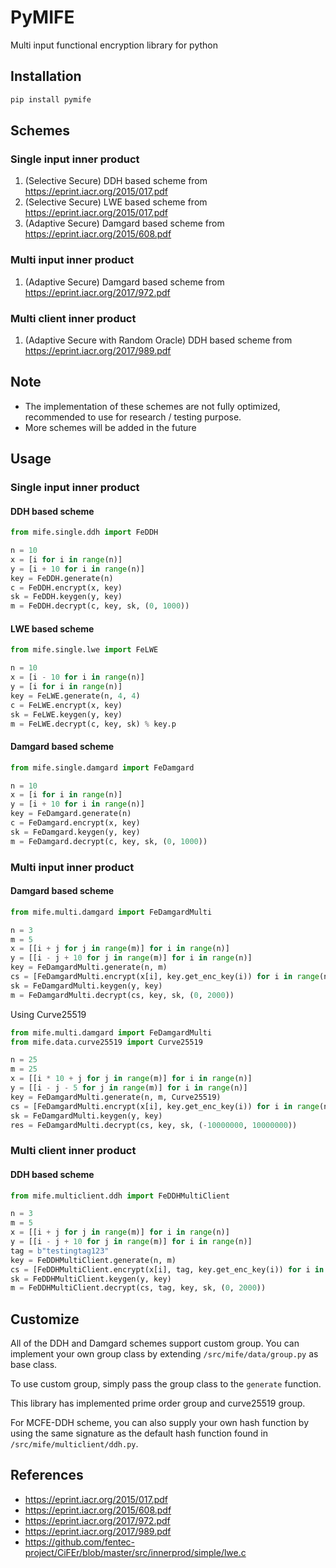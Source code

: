 # PyMIFE

Multi input functional encryption library for python

## Installation

```bash
pip install pymife
```

## Schemes

### Single input inner product
1. (Selective Secure) DDH based scheme from https://eprint.iacr.org/2015/017.pdf
2. (Selective Secure) LWE based scheme from https://eprint.iacr.org/2015/017.pdf
3. (Adaptive Secure) Damgard based scheme from https://eprint.iacr.org/2015/608.pdf

### Multi input inner product
1. (Adaptive Secure) Damgard based scheme from https://eprint.iacr.org/2017/972.pdf

### Multi client inner product 
1. (Adaptive Secure with Random Oracle) DDH based scheme from https://eprint.iacr.org/2017/989.pdf

## Note
- The implementation of these schemes are not fully optimized, recommended to use for research / testing purpose.
- More schemes will be added in the future

## Usage

### Single input inner product

#### DDH based scheme

```python
from mife.single.ddh import FeDDH

n = 10
x = [i for i in range(n)]
y = [i + 10 for i in range(n)]
key = FeDDH.generate(n)
c = FeDDH.encrypt(x, key)
sk = FeDDH.keygen(y, key)
m = FeDDH.decrypt(c, key, sk, (0, 1000))
```

#### LWE based scheme

```python
from mife.single.lwe import FeLWE

n = 10
x = [i - 10 for i in range(n)]
y = [i for i in range(n)]
key = FeLWE.generate(n, 4, 4)
c = FeLWE.encrypt(x, key)
sk = FeLWE.keygen(y, key)
m = FeLWE.decrypt(c, key, sk) % key.p
```

#### Damgard based scheme

```python
from mife.single.damgard import FeDamgard

n = 10
x = [i for i in range(n)]
y = [i + 10 for i in range(n)]
key = FeDamgard.generate(n)
c = FeDamgard.encrypt(x, key)
sk = FeDamgard.keygen(y, key)
m = FeDamgard.decrypt(c, key, sk, (0, 1000))
```

### Multi input inner product

#### Damgard based scheme

```python
from mife.multi.damgard import FeDamgardMulti

n = 3
m = 5
x = [[i + j for j in range(m)] for i in range(n)]
y = [[i - j + 10 for j in range(m)] for i in range(n)]
key = FeDamgardMulti.generate(n, m)
cs = [FeDamgardMulti.encrypt(x[i], key.get_enc_key(i)) for i in range(n)]
sk = FeDamgardMulti.keygen(y, key)
m = FeDamgardMulti.decrypt(cs, key, sk, (0, 2000))
```

Using Curve25519

```python
from mife.multi.damgard import FeDamgardMulti
from mife.data.curve25519 import Curve25519

n = 25
m = 25
x = [[i * 10 + j for j in range(m)] for i in range(n)]
y = [[i - j - 5 for j in range(m)] for i in range(n)]
key = FeDamgardMulti.generate(n, m, Curve25519)
cs = [FeDamgardMulti.encrypt(x[i], key.get_enc_key(i)) for i in range(n)]
sk = FeDamgardMulti.keygen(y, key)
res = FeDamgardMulti.decrypt(cs, key, sk, (-10000000, 10000000))
```

### Multi client inner product

#### DDH based scheme

```python
from mife.multiclient.ddh import FeDDHMultiClient

n = 3
m = 5
x = [[i + j for j in range(m)] for i in range(n)]
y = [[i - j + 10 for j in range(m)] for i in range(n)]
tag = b"testingtag123"
key = FeDDHMultiClient.generate(n, m)
cs = [FeDDHMultiClient.encrypt(x[i], tag, key.get_enc_key(i)) for i in range(n)]
sk = FeDDHMultiClient.keygen(y, key)
m = FeDDHMultiClient.decrypt(cs, tag, key, sk, (0, 2000))
```

## Customize

All of the DDH and Damgard schemes support custom group. You can implement your own group class by extending `/src/mife/data/group.py` as base class.

To use custom group, simply pass the group class to the `generate` function.

This library has implemented prime order group and curve25519 group.

For MCFE-DDH scheme, you can also supply your own hash function by using the same signature as the default hash function found in `/src/mife/multiclient/ddh.py`.

## References

- https://eprint.iacr.org/2015/017.pdf
- https://eprint.iacr.org/2015/608.pdf
- https://eprint.iacr.org/2017/972.pdf
- https://eprint.iacr.org/2017/989.pdf
- https://github.com/fentec-project/CiFEr/blob/master/src/innerprod/simple/lwe.c